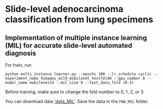 # Slide-level adenocarcinoma classification from lung specimens
## Implementation of multiple instance learning (MIL) for accurate slide-level automated diagnosis
For train, run
```
python multi_instance_learner.py --epochs 100 --lr_schedule cyclic --experiment_name 9images_mil9_mobilenet_testfold0 --gpu_number 0 --model_name mobilenetv3 --mil_size 9 --test_data_fold (0-3)
```
Before training, make sure to change the fold number to 0, 1, 2, or 3.

You can download data ['data_MIL'](). Save the data in the `FNA_MIL` folder.

